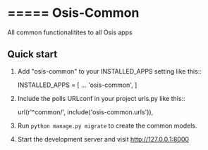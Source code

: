 =====
Osis-Common
=====

All common functionalitites to all Osis apps

Quick start
-----------

1. Add "osis-common" to your INSTALLED_APPS setting like this::

    INSTALLED_APPS = [
        ...
        'osis-common',
    ]

2. Include the polls URLconf in your project urls.py like this::

    url(r'^common/', include('osis-common.urls')),

3. Run `python manage.py migrate` to create the common models.

4. Start the development server and visit http://127.0.0.1:8000
